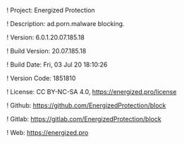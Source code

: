 ! Project: Energized Protection

! Description: ad.porn.malware blocking.

! Version: 6.0.1.20.07.185.18

! Build Version: 20.07.185.18

! Build Date: Fri, 03 Jul 20 18:10:26

! Version Code: 1851810

! License: CC BY-NC-SA 4.0, https://energized.pro/license

! Github: https://github.com/EnergizedProtection/block

! Gitlab: https://gitlab.com/EnergizedProtection/block


! Web: https://energized.pro
